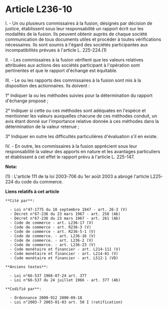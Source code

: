 # Article L236-10

I. - Un ou plusieurs commissaires à la fusion, désignés par décision de justice, établissent sous leur responsabilité un
rapport écrit sur les modalités de la fusion. Ils peuvent obtenir auprès de chaque société communication de tous documents
utiles et procéder à toutes vérifications nécessaires. Ils sont soumis à l'égard des sociétés participantes aux
incompatibilités prévues à l'article L. 225-224.(1)

II. - Les commissaires à la fusion vérifient que les valeurs relatives attribuées aux actions des sociétés participant à
l'opération sont pertinentes et que le rapport d'échange est équitable.

III. - Le ou les rapports des commissaires à la fusion sont mis à la disposition des actionnaires. Ils doivent :

1° Indiquer la ou les méthodes suivies pour la détermination du rapport d'échange proposé ;

2° Indiquer si cette ou ces méthodes sont adéquates en l'espèce et mentionner les valeurs auxquelles chacune de ces méthodes
conduit, un avis étant donné sur l'importance relative donnée à ces méthodes dans la détermination de la valeur retenue ;

3° Indiquer en outre les difficultés particulières d'évaluation s'il en existe.

IV. - En outre, les commissaires à la fusion apprécient sous leur responsabilité la valeur des apports en nature et les
avantages particuliers et établissent à cet effet le rapport prévu à l'article L. 225-147.

**Nota:**

(1) : L'article 111 de la loi 2003-706 du 1er août 2003 a abrogé l'article L225-224 du code du commerce.

**Liens relatifs à cet article**

	**Cité par**:

	  - Loi n°47-1775 du 10 septembre 1947 - art. 26-3 (V)
	  - Décret n°67-236 du 23 mars 1967 - art. 258 (Ab)
	  - Décret n°67-236 du 23 mars 1967 - art. 261 (Ab)
	  - Code de commerce - art. L236-17 (V)
	  - Code de commerce - art. R236-3 (V)
	  - Code de commerce - art. R236-5-1 (V)
	  - Code de commerce. - art. L236-16 (V)
	  - Code de commerce. - art. L236-2 (V)
	  - Code de commerce. - art. L236-23 (V)
	  - Code monétaire et financier - art. L214-111 (V)
	  - Code monétaire et financier - art. L214-81 (V)
	  - Code monétaire et financier - art. L512-1 (VD)

	**Anciens textes**:

	  - Loi n°66-537 1966-07-24 art. 377
	  - Loi n°66-537 du 24 juillet 1966 - art. 377 (Ab)

	**Codifié par**:

	  - Ordonnance 2000-912 2000-09-18
	  - Loi n°2003-7 2003-01-03 art. 50 I (ratification)
